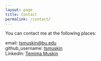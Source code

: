 ```yaml
---
layout: page
title: Contact
permalink: /contact/
---
```

You can contact me at the following places: 

email: tsmuskin@bu.edu     
github_username:  [tsmuskin](https://github.com/tsmuskin)  
LinkedIn: [Temima Muskin](https://www.linkedin.com/in/temima-muskin-789586204/)

